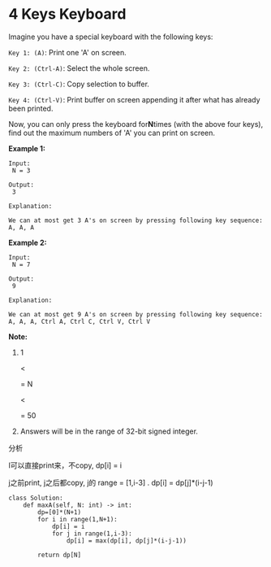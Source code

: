 # 4 Keys Keyboard

Imagine you have a special keyboard with the following keys:

`Key 1: (A)`: Print one 'A' on screen.

`Key 2: (Ctrl-A)`: Select the whole screen.

`Key 3: (Ctrl-C)`: Copy selection to buffer.

`Key 4: (Ctrl-V)`: Print buffer on screen appending it after what has already been printed.

Now, you can only press the keyboard for**N**times \(with the above four keys\), find out the maximum numbers of 'A' you can print on screen.

**Example 1:**

```text
Input:
 N = 3

Output:
 3

Explanation:

We can at most get 3 A's on screen by pressing following key sequence:
A, A, A
```

**Example 2:**

```text
Input:
 N = 7

Output:
 9

Explanation:

We can at most get 9 A's on screen by pressing following key sequence:
A, A, A, Ctrl A, Ctrl C, Ctrl V, Ctrl V
```

**Note:**

1. 1 

   &lt;

   = N 

   &lt;

   = 50

2. Answers will be in the range of 32-bit signed integer.

分析

I可以直接print来，不copy, dp\[i\] = i

j之前print, j之后都copy, j的 range = \[1,i-3\] . dp\[i\] = dp\[j\]\*\(i-j-1\)

```text
class Solution:
    def maxA(self, N: int) -> int:
        dp=[0]*(N+1)
        for i in range(1,N+1):                        
            dp[i] = i
            for j in range(1,i-3):
                dp[i] = max(dp[i], dp[j]*(i-j-1))

        return dp[N]
```

